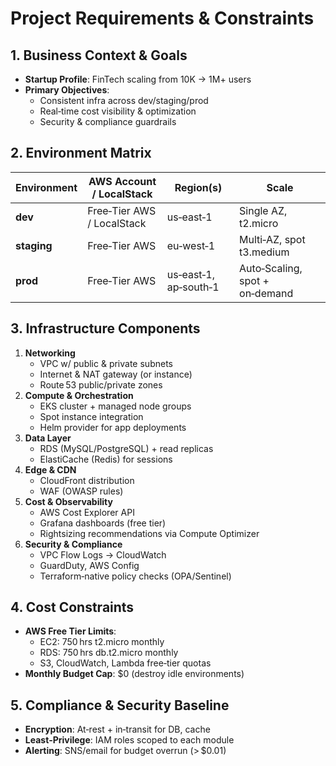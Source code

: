 # Project Requirements & Constraints

## 1. Business Context & Goals
- **Startup Profile**: FinTech scaling from 10K → 1M+ users  
- **Primary Objectives**:  
  - Consistent infra across dev/staging/prod  
  - Real‑time cost visibility & optimization  
  - Security & compliance guardrails  

## 2. Environment Matrix
| Environment | AWS Account / LocalStack | Region(s)        | Scale                   |
| ----------- | ------------------------ | ---------------- | ----------------------- |
| **dev**     | Free‑Tier AWS / LocalStack | us‑east‑1       | Single AZ, t2.micro     |
| **staging** | Free‑Tier AWS            | eu‑west‑1        | Multi‑AZ, spot t3.medium|
| **prod**    | Free‑Tier AWS            | us‑east‑1, ap‑south‑1 | Auto‑Scaling, spot + on‑demand |

## 3. Infrastructure Components
1. **Networking**  
   - VPC w/ public & private subnets  
   - Internet & NAT gateway (or instance)  
   - Route 53 public/private zones  
2. **Compute & Orchestration**  
   - EKS cluster + managed node groups  
   - Spot instance integration  
   - Helm provider for app deployments  
3. **Data Layer**  
   - RDS (MySQL/PostgreSQL) + read replicas  
   - ElastiCache (Redis) for sessions  
4. **Edge & CDN**  
   - CloudFront distribution  
   - WAF (OWASP rules)  
5. **Cost & Observability**  
   - AWS Cost Explorer API  
   - Grafana dashboards (free tier)  
   - Rightsizing recommendations via Compute Optimizer  
6. **Security & Compliance**  
   - VPC Flow Logs → CloudWatch  
   - GuardDuty, AWS Config  
   - Terraform‑native policy checks (OPA/Sentinel)

## 4. Cost Constraints
- **AWS Free Tier Limits**:  
  - EC2: 750 hrs t2.micro monthly  
  - RDS: 750 hrs db.t2.micro monthly  
  - S3, CloudWatch, Lambda free‑tier quotas  
- **Monthly Budget Cap**: \$0 (destroy idle environments)

## 5. Compliance & Security Baseline
- **Encryption**: At‑rest + in‑transit for DB, cache  
- **Least‑Privilege**: IAM roles scoped to each module  
- **Alerting**: SNS/email for budget overrun (> \$0.01)
